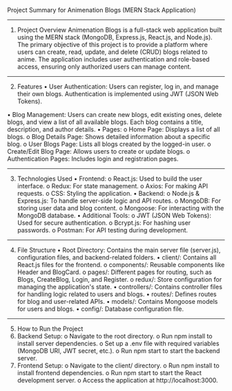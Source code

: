 Project Summary for Animenation Blogs (MERN Stack Application)
________________________________________
1. Project Overview
Animenation Blogs is a full-stack web application built using the MERN stack (MongoDB, Express.js, React.js, and Node.js). The primary objective of this project is to provide a platform where users can create, read, update, and delete (CRUD) blogs related to anime. The application includes user authentication and role-based access, ensuring only authorized users can manage content.
________________________________________
2. Features
•	User Authentication:
Users can register, log in, and manage their own blogs. Authentication is implemented using JWT (JSON Web Tokens).

•	Blog Management:
Users can create new blogs, edit existing ones, delete blogs, and view a list of all available blogs.
Each blog contains a title, description, and author details.
•	Pages:
o	Home Page: Displays a list of all blogs.
o	Blog Details Page: Shows detailed information about a specific blog.
o	User Blogs Page: Lists all blogs created by the logged-in user.
o	Create/Edit Blog Page: Allows users to create or update blogs.
o	Authentication Pages: Includes login and registration pages.
________________________________________
3. Technologies Used
•	Frontend:
o	React.js: Used to build the user interface.
o	Redux: For state management.
o	Axios: For making API requests.
o	CSS: Styling the application.
•	Backend:
o	Node.js & Express.js: To handle server-side logic and API routes.
o	MongoDB: For storing user data and blog content.
o	Mongoose: For interacting with the MongoDB database.
•	Additional Tools:
o	JWT (JSON Web Tokens): Used for secure authentication.
o	Bcrypt.js: For hashing user passwords.
o	Postman: For API testing during development.
________________________________________
4. File Structure
•	Root Directory: Contains the main server file (server.js), configuration files, and backend-related folders.
•	client/: Contains all React.js files for the frontend.
o	components/: Reusable components like Header and BlogCard.
o	pages/: Different pages for routing, such as Blogs, CreateBlog, Login, and Register.
o	redux/: Store configuration for managing the application's state.
•	controllers/: Contains controller files for handling logic related to users and blogs.
•	routes/: Defines routes for blog and user-related APIs.
•	models/: Contains Mongoose models for users and blogs.
•	config/: Database configuration file.
________________________________________
5. How to Run the Project
1.	Backend Setup:
o	Navigate to the root directory.
o	Run npm install to install server dependencies.
o	Set up a .env file with required variables (MongoDB URI, JWT secret, etc.).
o	Run npm start to start the backend server.
2.	Frontend Setup:
o	Navigate to the client/ directory.
o	Run npm install to install frontend dependencies.
o	Run npm start to start the React development server.
o	Access the application at http://localhost:3000.
